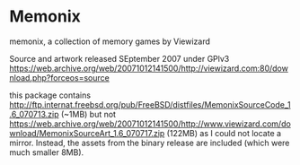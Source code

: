 # Memonix
memonix, a collection of memory games by Viewizard

Source and artwork released SEptember 2007 under GPlv3
https://web.archive.org/web/20071012141500/http://viewizard.com:80/download.php?forceos=source

this package contains http://ftp.internat.freebsd.org/pub/FreeBSD/distfiles/MemonixSourceCode_1.6_070713.zip (~1MB)
but not https://web.archive.org/web/20071012141500/http://www.viewizard.com/download/MemonixSourceArt_1.6_070717.zip (122MB)
as I could not locate a mirror. Instead, the assets from the binary release are included (which were much smaller 8MB). 
